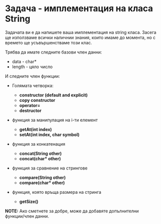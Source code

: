 # Задача - имплементация на класа String

Задачата ви е да напишете ваша имплементация на string класа. Засега ще използваме всички наличнии знания, които имаме до момента, но с времето ще усъвършенстваме този клас.

Трябва да имате следните базови член данни:

- data - char*
- length - цяло число

И следните член функции:

- Голямата четворка:

  * **constructor (default and explicit)**
  * **copy constructor**
  * **operator=**
  * **destructor**

- функция за манипулация на i-ти елемент
  * **getAt(int index)**
  * **setAt(int index, char symbol)**

- функция за конкатенация
  * **concat(String other)**
  * **concat(char\* other)**
  
- функция за сравнение на стрингове
  * **compare(String other)**
  * **compare(char\* other)**

- функция, която връща размера на стринга
  * **getSize()**

**NOTE:** Ако сметнете за добре, може да добавяте допълнителни функции/член данни.

